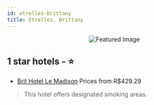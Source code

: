 ```yaml
---
id: etrelles-brittany
title: Etrelles, Brittany
---
```


<center><img src="https://i.travelapi.com/hotels/3000000/2700000/2693100/2693088/7b0de261_z.jpg" alt="Featured Image" /></center>


##  1 star hotels - ⭐️

-    [Brit Hotel Le Madison](https://us.hurb.com/hotels/etrelles/brit-hotel-le-madison-JNP-JP504909?cmp=18055) Prices from R$429.29
   > This hotel offers designated smoking areas.

